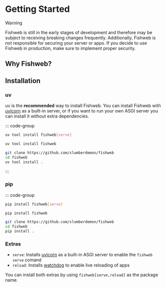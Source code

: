 # Getting Started

> [!WARNING]
> Fishweb is still in the early stages of development and therefore may be subject to receiving breaking changes frequently.
> Additionally, Fishweb is not responsible for securing your server or apps. If you decide to use Fishweb in production, make sure to implement proper security.

## Why Fishweb?

## Installation

### uv

uv is the **recommended** way to install Fishweb.
You can install Fishweb with [uvicorn](https://www.uvicorn.org/) as a built-in server, or if you want to run your own ASGI server you can install it without extra dependencies.

::: code-group

```sh [Server]
uv tool install fishweb[serve]
```

```sh [Simple]
uv tool install fishweb
```

```sh [From source]
git clone https://github.com/slumberdemon/fishweb
cd fishweb
uv tool install .
```

:::

### pip

::: code-group

```sh [Server]
pip install fishweb[serve]
```

```sh [Simple]
pip install fishweb
```

```sh [From source]
git clone https://github.com/slumberdemon/fishweb
cd fishweb
pip install .
```

### Extras

- `serve`: Installs [uvicorn](https://www.uvicorn.org/) as a built-in ASGI server to enable the `fishweb serve` comand
- `reload`: Installs [watchdog](https://python-watchdog.readthedocs.io/en/stable/index.html) to enable live reloading of apps

You can install both extras by using `fishweb[serve,reload]` as the package name.
